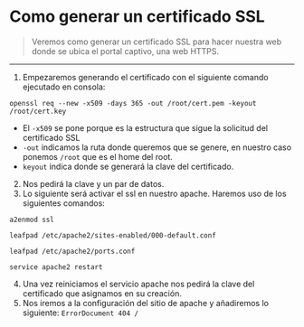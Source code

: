 # Como generar un certificado SSL
> Veremos como generar un certificado SSL para hacer nuestra web donde se ubica el portal captivo, una web HTTPS.

---

1. Empezaremos generando el certificado con el siguiente comando ejecutado en consola:
```
openssl req --new -x509 -days 365 -out /root/cert.pem -keyout /root/cert.key
```
- El `-x509` se pone porque es la estructura que sigue la solicitud del certificado SSL
- `-out` indicamos la ruta donde queremos que se genere, en nuestro caso ponemos `/root` que es el home del root.
- `keyout` indica donde se generará la clave del certificado.
2. Nos pedirá la clave y un par de datos.
3. Lo siguiente será activar el ssl en nuestro apache. Haremos uso de los siguientes comandos:
```
a2enmod ssl

leafpad /etc/apache2/sites-enabled/000-default.conf

leafpad /etc/apache2/ports.conf

service apache2 restart
```
4. Una vez reiniciamos el servicio apache nos pedirá la clave del certificado que asignamos en su creación.
5. Nos iremos a la configuración del sitio de apache y añadiremos lo siguiente: `ErrorDocument 404 /`
